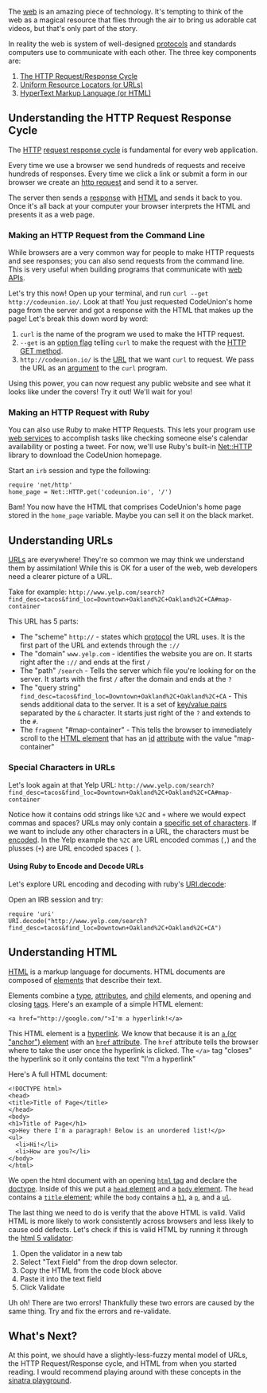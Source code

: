 The [web](http://glossary.codeunion.io/web) is an amazing piece of technology. It's tempting to think of the web as a magical resource that flies through the air to bring us adorable cat videos, but that's only part of the story.

In reality the web is system of well-designed [protocols](http://glossary.codeunion.io/protocol) and standards computers use to communicate with each other. The three key components are:

1. [The HTTP Request/Response Cycle](#understanding-the-http-request-response-cycle)
2. [Uniform Resource Locators (or URLs)](#understanding-urls)
3. [HyperText Markup Language (or HTML)](#understanding-html)

## Understanding the HTTP Request Response Cycle
The [HTTP](http://glossary.codeunion.io/http) [request response cycle](http://glossary.codeunion.io/request-response-cycle) is fundamental for every web application.

Every time we use a browser we send hundreds of requests and receive hundreds of responses. Every time we click a link or submit a form in our browser we create an [http request](http://glossary.codeunion.io/http-request) and send it to a server.

The server then sends a [response](http://glossary.codeunion.io/http-response) with [HTML](http://glossary.codeunion.io/data) and sends
it back to you. Once it's all back at your computer your browser interprets the HTML and presents it
as a web page.

### Making an HTTP Request from the Command Line
While browsers are a very common way for people to make HTTP requests and see responses; you can also send requests from the command line. This is very useful when building programs that communicate with [web APIs](http://glossary.codeunion.io/web-service).

Let's try this now! Open up your terminal, and run `curl --get http://codeunion.io/`. Look at that! You just requested CodeUnion's home page from the server and got a response with the HTML that makes up the page! Let's break this down word by word:

1. `curl` is the name of the program we used to make the HTTP request.
2. `--get` is an [option flag](http://glossary.codeunion.io/option-flag-cli) telling `curl` to make the request with the [HTTP GET method](http://glossary.codeunion.io/http-methods).
3. `http://codeunion.io/` is the [URL](http://glossary.codeunion.io/url) that we want `curl` to request. We pass the URL as an [argument](http://glossary.codeunion.io/argument-cli) to the `curl` program.

Using this power, you can now request any public website and see what it looks
like under the covers! Try it out! We'll wait for you!

### Making an HTTP Request with Ruby
You can also use Ruby to make HTTP Requests. This lets your program use [web services](http://glossary.codeunion.io/web-service) to accomplish tasks like checking someone else's calendar availability or posting a tweet. For now, we'll use Ruby's built-in [Net::HTTP](http://ruby-doc.org/stdlib-2.1.2/libdoc/net/http/rdoc/Net/HTTP.html#method-c-get) library to download the CodeUnion homepage.

Start an `irb` session and type the following:

```
require 'net/http'
home_page = Net::HTTP.get('codeunion.io', '/')
```

Bam! You now have the HTML that comprises CodeUnion's home page stored in the `home_page` variable. Maybe you can sell it on the black market.


## Understanding URLs

[URLs](http://glossary.codeunion.io/url) are everywhere! They're so common we may think we understand them by assimilation! While this is OK for a user of the web, web developers need a clearer picture of a
URL.

Take for example: `http://www.yelp.com/search?find_desc=tacos&find_loc=Downtown+Oakland%2C+Oakland%2C+CA#map-container`

This URL has 5 parts:

* The "scheme" `http://` - states which [protocol](http://glossary.codeunion.io/protocol) the URL uses. It is the
  first part of the URL and extends through the `://`
* The "domain" `www.yelp.com` - identifies the website you are on. It starts right after the `://` and ends at the first `/`
* The "path" `/search` - Tells the server which file you're looking for on the server. It starts with the first `/` after the domain and ends at the `?`
* The "query string" `find_desc=tacos&find_loc=Downtown+Oakland%2C+Oakland%2C+CA`  - This sends additional data to the server. It is a set of [key/value pairs](http://glossary.codeunion.io/keyvalue-pair) separated by the `&` character. It starts just right of the `?` and extends to the `#`.
* The `fragment` "#map-container" - This tells the browser to immediately scroll to the [HTML element](http://glossary.codeunion.io/element-html) that has an [id](http://glossary.codeunion.io/id-html) [attribute](http://glossary.codeunion.io/attribute-html) with the value "map-container"

### Special Characters in URLs
Let's look again at that Yelp URL: `http://www.yelp.com/search?find_desc=tacos&find_loc=Downtown+Oakland%2C+Oakland%2C+CA#map-container`

Notice how it contains odd strings like `%2C` and `+` where we would expect commas and spaces? URLs may only contain a [specific set of characters](http://stackoverflow.com/questions/1547899/which-characters-make-a-url-invalid/1547940#1547940). If we want to include any other characters in a URL, the characters must be [encoded](http://glossary.codeunion.io/encoding-and-decoding). In the Yelp example the `%2C` are URL encoded commas (`,`) and the plusses (`+`) are URL encoded spaces (` `).

#### Using Ruby to Encode and Decode URLs
Let's explore URL encoding and decoding with ruby's [URI.decode](http://www.ruby-doc.org/stdlib-2.1.1/libdoc/uri/rdoc/URI/Escape.html#method-i-decode):

Open an IRB session and try:

```
require 'uri'
URI.decode("http://www.yelp.com/search?find_desc=tacos&find_loc=Downtown+Oakland%2C+Oakland%2C+CA")
```

## Understanding HTML
[HTML](http://glossary.codeunion.io/html) is a markup language for documents. HTML documents are composed of [elements](http://glossary.codeunion.io/element-html) that describe their text.

Elements combine a [type](http://glossary.codeunion.io/element-html), [attributes](http://glossary.codeunion.io/tag-attribute), and [child](http://glossary.codeunion.io/parent-child-concept) elements, and opening and closing [tags](http://glossary.codeunion.io/tag-html). Here's an example of a simple HTML element:


```
<a href="http://google.com/">I'm a hyperlink!</a>
```

This HTML element is a [hyperlink](http://glossary.codeunion.io/hyperlink). We know that because it is an [`a` (or "anchor") element](https://developer.mozilla.org/en-US/docs/Web/HTML/Element/a) with an [`href` attribute](https://developer.mozilla.org/en-US/docs/Web/HTML/Element/a#attr-href). The `href` attribute tells the browser where to take the user once the hyperlink is clicked. The `</a>` tag "closes" the hyperlink so it only contains the text "I'm a hyperlink"

Here's A full HTML document:

```
<!DOCTYPE html>
<head>
<title>Title of Page</title>
</head>
<body>
<h1>Title of Page</h1>
<p>Hey there I'm a paragraph! Below is an unordered list!</p>
<ul>
  <li>Hi!</li>
  <li>How are you?</li>
</body>
</html>
```

We open the html document with an opening [`html` tag](https://developer.mozilla.org/en-US/docs/Web/HTML/Element/html) and declare the [doctype](http://stackoverflow.com/questions/7695044/what-does-doctype-html-do). Inside of this we put a [`head` element](https://developer.mozilla.org/en-US/docs/Web/HTML/Element/head) and a [`body` element](https://developer.mozilla.org/en-US/docs/Web/HTML/Element/body). The `head` contains a [`title` element](https://developer.mozilla.org/en-US/docs/Web/HTML/Element/title); while the `body` contains a [`h1`](https://developer.mozilla.org/en-US/docs/Web/HTML/Element/h1), a [`p`](https://developer.mozilla.org/en-US/docs/Web/HTML/Element/p), and a [`ul`](https://developer.mozilla.org/en-US/docs/Web/HTML/Element/ul).

The last thing we need to do is verify that the above HTML is valid. Valid HTML is more likely to work consistently across browsers and less likely to cause odd defects. Let's check if this is valid HTML by running it through the [html 5 validator](http://html5.validator.nu):

1. Open the validator in a new tab
1. Select "Text Field" from the drop down selector.
1. Copy the HTML from the code block above
1. Paste it into the text field
1. Click Validate

Uh oh! There are two errors! Thankfully these two errors are caused by the same thing. Try and fix the errors and re-validate.


## What's Next?
At this point, we should have a slightly-less-fuzzy mental model of URLs, the HTTP Request/Response cycle, and HTML from when you started reading. I would recommend playing around with these concepts in the [sinatra playground](https://github.com/codeunion/sinatra-playground).
